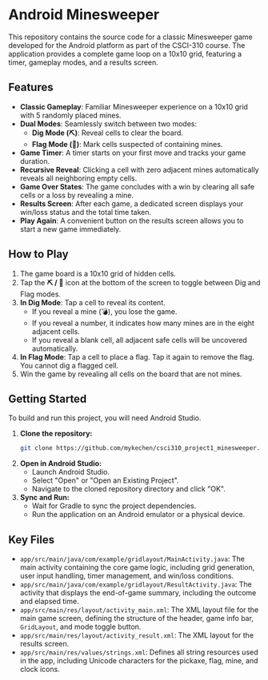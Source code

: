 # Android Minesweeper

This repository contains the source code for a classic Minesweeper game developed for the Android platform as part of the CSCI-310 course. The application provides a complete game loop on a 10x10 grid, featuring a timer, gameplay modes, and a results screen.

## Features

*   **Classic Gameplay**: Familiar Minesweeper experience on a 10x10 grid with 5 randomly placed mines.
*   **Dual Modes**: Seamlessly switch between two modes:
    *   **Dig Mode (⛏️)**: Reveal cells to clear the board.
    *   **Flag Mode (🚩)**: Mark cells suspected of containing mines.
*   **Game Timer**: A timer starts on your first move and tracks your game duration.
*   **Recursive Reveal**: Clicking a cell with zero adjacent mines automatically reveals all neighboring empty cells.
*   **Game Over States**: The game concludes with a win by clearing all safe cells or a loss by revealing a mine.
*   **Results Screen**: After each game, a dedicated screen displays your win/loss status and the total time taken.
*   **Play Again**: A convenient button on the results screen allows you to start a new game immediately.

## How to Play

1.  The game board is a 10x10 grid of hidden cells.
2.  Tap the **⛏️ / 🚩** icon at the bottom of the screen to toggle between Dig and Flag modes.
3.  **In Dig Mode**: Tap a cell to reveal its content.
    *   If you reveal a mine (💣), you lose the game.
    *   If you reveal a number, it indicates how many mines are in the eight adjacent cells.
    *   If you reveal a blank cell, all adjacent safe cells will be uncovered automatically.
4.  **In Flag Mode**: Tap a cell to place a flag. Tap it again to remove the flag. You cannot dig a flagged cell.
5.  Win the game by revealing all cells on the board that are not mines.

## Getting Started

To build and run this project, you will need Android Studio.

1.  **Clone the repository:**
    ```sh
    git clone https://github.com/mykechen/csci310_project1_minesweeper.git
    ```
2.  **Open in Android Studio:**
    *   Launch Android Studio.
    *   Select "Open" or "Open an Existing Project".
    *   Navigate to the cloned repository directory and click "OK".
3.  **Sync and Run:**
    *   Wait for Gradle to sync the project dependencies.
    *   Run the application on an Android emulator or a physical device.

## Key Files

*   `app/src/main/java/com/example/gridlayout/MainActivity.java`: The main activity containing the core game logic, including grid generation, user input handling, timer management, and win/loss conditions.
*   `app/src/main/java/com/example/gridlayout/ResultActivity.java`: The activity that displays the end-of-game summary, including the outcome and elapsed time.
*   `app/src/main/res/layout/activity_main.xml`: The XML layout file for the main game screen, defining the structure of the header, game info bar, `GridLayout`, and mode toggle button.
*   `app/src/main/res/layout/activity_result.xml`: The XML layout for the results screen.
*   `app/src/main/res/values/strings.xml`: Defines all string resources used in the app, including Unicode characters for the pickaxe, flag, mine, and clock icons.
